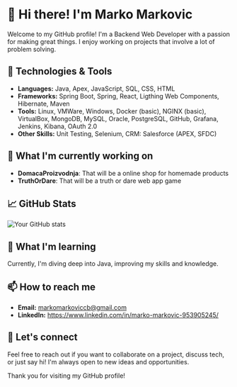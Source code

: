 # 👋 Hi there! I'm Marko Markovic

Welcome to my GitHub profile! I'm a Backend Web Developer with a passion for making great things. I enjoy working on projects that involve a lot of problem solving.

## 🔧 Technologies & Tools

- **Languages:** Java, Apex, JavaScript, SQL, CSS, HTML
- **Frameworks:** Spring Boot, Spring, React, Ligthing Web Components, Hibernate, Maven
- **Tools:**  Linux, VMWare, Windows, Docker (basic), NGINX (basic), VirtualBox,  MongoDB, MySQL, Oracle, PostgreSQL,  GitHub, Grafana, Jenkins, Kibana, OAuth 2.0
- **Other Skills:**  Unit Testing, Selenium,  CRM: Salesforce (APEX, SFDC)

## 🚀 What I'm currently working on

- **DomacaProizvodnja**: That will be a online shop for homemade products
- **TruthOrDare**: That will be a truth or dare web app game

## 📈 GitHub Stats

![Your GitHub stats](https://github-readme-stats.vercel.app/api?username=markom132&show_icons=true&theme=radical)

## 🌱 What I'm learning

Currently, I'm diving deep into Java, improving my skills and knowledge.

## 📫 How to reach me

- **Email:** markomarkoviccb@gmail.com
- **LinkedIn:** https://www.linkedin.com/in/marko-markovic-953905245/

## 💬 Let's connect

Feel free to reach out if you want to collaborate on a project, discuss tech, or just say hi! I'm always open to new ideas and opportunities.

Thank you for visiting my GitHub profile!
